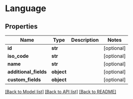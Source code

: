 # Language

## Properties
Name | Type | Description | Notes
------------ | ------------- | ------------- | -------------
**id** | **str** |  | [optional] 
**iso_code** | **str** |  | [optional] 
**name** | **str** |  | [optional] 
**additional_fields** | **object** |  | [optional] 
**custom_fields** | **object** |  | [optional] 

[[Back to Model list]](../README.md#documentation-for-models) [[Back to API list]](../README.md#documentation-for-api-endpoints) [[Back to README]](../README.md)



